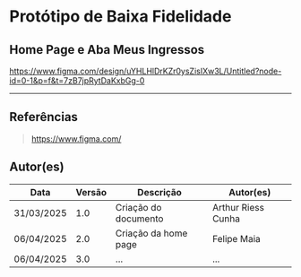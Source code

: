 # Protótipo de Baixa Fidelidade

## Home Page e Aba Meus Ingressos

https://www.figma.com/design/uYHLHlDrKZr0ysZisIXw3L/Untitled?node-id=0-1&p=f&t=7zB7jpRytDaKxbGg-0

---

## Referências

> https://www.figma.com/

## Autor(es)
| Data | Versão | Descrição | Autor(es) |
| -- | -- | -- | -- |
| 31/03/2025 | 1.0 | Criação do documento | Arthur Riess Cunha |
| 06/04/2025 | 2.0 | Criação da home page | Felipe Maia|
| 06/04/2025 | 3.0 | ... | ...|
